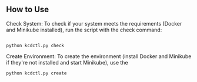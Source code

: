 ## How to Use

Check System: To check if your system meets the requirements (Docker and Minikube installed), run the script with the check command:
```

python kcdctl.py check
```
Create Environment: To create the environment (install Docker and Minikube if they're not installed and start Minikube), use the 
```
python kcdctl.py create
```